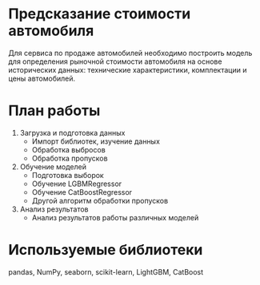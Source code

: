 # Предсказание стоимости автомобиля
Для сервиса по продаже автомобилей необходимо построить модель для определения рыночной стоимости автомобиля на основе исторических данных: технические характеристики, комплектации и цены автомобилей.

# План работы
1. Загрузка и подготовка данных
   * Импорт библиотек, изучение данных
   * Обработка выбросов
   * Обработка пропусков
2. Обучение моделей
   * Подготовка выборок
   * Обучение LGBMRegressor
   * Обучение CatBoostRegressor
   * Другой алгоритм обработки пропусков
3. Анализ результатов
   * Анализ результатов работы различных моделей

# Используемые библиотеки
pandas, NumPy, seaborn, scikit-learn, LightGBM, CatBoost
